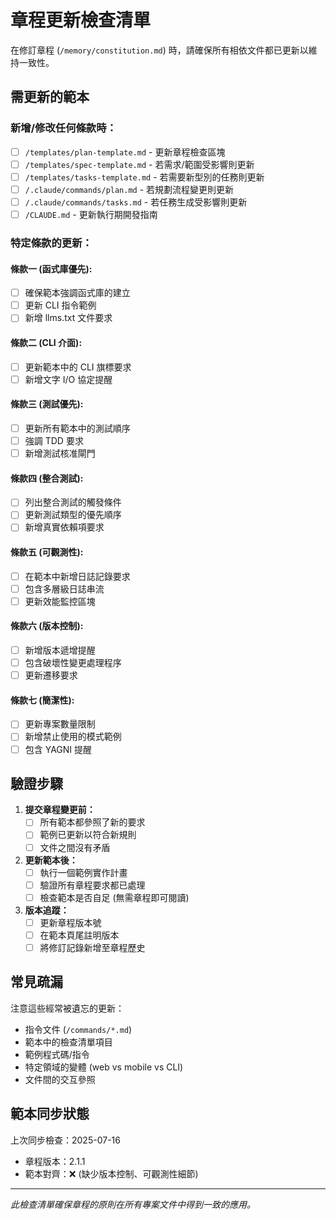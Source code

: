 # 章程更新檢查清單

在修訂章程 (`/memory/constitution.md`) 時，請確保所有相依文件都已更新以維持一致性。

## 需更新的範本

### 新增/修改任何條款時：
- [ ] `/templates/plan-template.md` - 更新章程檢查區塊
- [ ] `/templates/spec-template.md` - 若需求/範圍受影響則更新
- [ ] `/templates/tasks-template.md` - 若需要新型別的任務則更新
- [ ] `/.claude/commands/plan.md` - 若規劃流程變更則更新
- [ ] `/.claude/commands/tasks.md` - 若任務生成受影響則更新
- [ ] `/CLAUDE.md` - 更新執行期開發指南

### 特定條款的更新：

#### 條款一 (函式庫優先):
- [ ] 確保範本強調函式庫的建立
- [ ] 更新 CLI 指令範例
- [ ] 新增 llms.txt 文件要求

#### 條款二 (CLI 介面):
- [ ] 更新範本中的 CLI 旗標要求
- [ ] 新增文字 I/O 協定提醒

#### 條款三 (測試優先):
- [ ] 更新所有範本中的測試順序
- [ ] 強調 TDD 要求
- [ ] 新增測試核准閘門

#### 條款四 (整合測試):
- [ ] 列出整合測試的觸發條件
- [ ] 更新測試類型的優先順序
- [ ] 新增真實依賴項要求

#### 條款五 (可觀測性):
- [ ] 在範本中新增日誌記錄要求
- [ ] 包含多層級日誌串流
- [ ] 更新效能監控區塊

#### 條款六 (版本控制):
- [ ] 新增版本遞增提醒
- [ ] 包含破壞性變更處理程序
- [ ] 更新遷移要求

#### 條款七 (簡潔性):
- [ ] 更新專案數量限制
- [ ] 新增禁止使用的模式範例
- [ ] 包含 YAGNI 提醒

## 驗證步驟

1. **提交章程變更前：**
   - [ ] 所有範本都參照了新的要求
   - [ ] 範例已更新以符合新規則
   - [ ] 文件之間沒有矛盾

2. **更新範本後：**
   - [ ] 執行一個範例實作計畫
   - [ ] 驗證所有章程要求都已處理
   - [ ] 檢查範本是否自足 (無需章程即可閱讀)

3. **版本追蹤：**
   - [ ] 更新章程版本號
   - [ ] 在範本頁尾註明版本
   - [ ] 將修訂記錄新增至章程歷史

## 常見疏漏

注意這些經常被遺忘的更新：
- 指令文件 (`/commands/*.md`)
- 範本中的檢查清單項目
- 範例程式碼/指令
- 特定領域的變體 (web vs mobile vs CLI)
- 文件間的交互參照

## 範本同步狀態

上次同步檢查：2025-07-16
- 章程版本：2.1.1
- 範本對齊：❌ (缺少版本控制、可觀測性細節)

---

*此檢查清單確保章程的原則在所有專案文件中得到一致的應用。*
